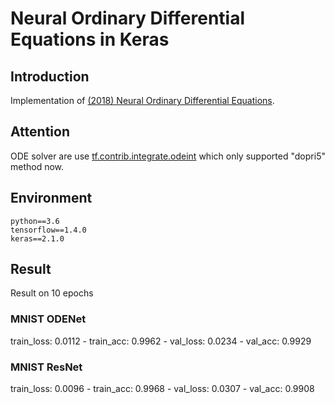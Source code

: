 # Neural Ordinary Differential Equations in Keras

## Introduction

Implementation of [(2018) Neural Ordinary Differential Equations](https://arxiv.org/abs/1806.07366).

## Attention

ODE solver are use [tf.contrib.integrate.odeint](https://www.tensorflow.org/api_docs/python/tf/contrib/integrate/odeint) which only supported "dopri5" method now.

## Environment

```
python==3.6
tensorflow==1.4.0
keras==2.1.0
```

## Result

Result on 10 epochs

### MNIST ODENet
train_loss: 0.0112 - train_acc: 0.9962 - val_loss: 0.0234 - val_acc: 0.9929

### MNIST ResNet
train_loss: 0.0096 - train_acc: 0.9968 - val_loss: 0.0307 - val_acc: 0.9908

